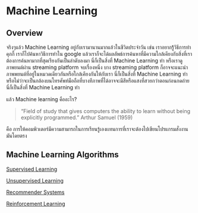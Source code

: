 # Machine Learning

## Overview

จริงๆแล้ว Machine Learning อยู่กับเรามานานมากแล้วในชีวิตประจำวัน เช่น เราอยากรู้้วิธีการทำคุกกี้ เราก็ไปค้นหาวิธีการทำใน google แล้วเราก็จะได้ผลลัพธ์การค้นหาที่มีความใกล้เคียงกับสิ่งที่เราต้องการค้นหามากที่สุดเรียงกันเป็นลำดับลงมา นี่ก็เป็นสิ่งที่ Machine Learning ทำ หรือเราดูภาพยนต์ผ่าน streaming platform จบเรื่องหนึ่ง บาง streaming platform ก็อาจจะแนะนำภาพพยนต์ที่อยู่ในหมวดเดียวกันหรือใกล้เคียงกันให้กับเรา นี่ก็เป็นสิ่งที่ Machine Learning ทำ หรือไม่ว่าจะเป็นกล้องบนโทรศัพท์มือถือที่บางทีภาพที่ได้อาจจะมีสีหรือแสงที่สวยกว่าตอนก่อนกดถ่าย นี่ก็เป็นสิ่งที่ Machine Learning ทำ

แล้ว Machine learning คืออะไร?

> “Field of study that gives computers the ability to learn without being explicitly programmed.” 
Arthur Samuel (1959)
> 

คือ การให้คอมพิวเตอร์มีความสามารถในการเรียนรู้เองเเทนการที่เราจะต้องไปเขียนโปรแกรมสั่งงานมันโดยตรง

## Machine Learning Algorithms

[Supervised Learning](Machine%20Learning/Supervised%20Learning.md)

[Unsupervised Learning](Machine%20Learning/Unsupervised%20Learning.md)

[Recommender Systems](Machine%20Learning/Recommender%20Systems.md)

[Reinforcement Learning](Machine%20Learning/Reinforcement%20Learning.md)
